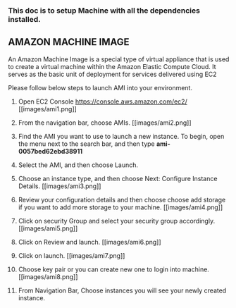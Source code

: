 ### This doc is to setup Machine with all the dependencies installed. 
## AMAZON MACHINE IMAGE
An Amazon Machine Image is a special type of virtual appliance that is used to create a virtual machine within the Amazon Elastic Compute Cloud. It serves as the basic unit of deployment for services delivered using EC2

Please follow below steps to launch AMI into your environment.

1. Open EC2 Console https://console.aws.amazon.com/ec2/
    [[images/ami1.png]]

2. From the navigation bar, choose AMIs.
    [[images/ami2.png]]

3. Find the AMI you want to use to launch a new instance. To begin, open the menu next to the search bar, and then type **ami-0057bed62ebd38911** 

4. Select the AMI, and then choose Launch.

5. Choose an instance type, and then choose Next: Configure Instance Details.
    [[images/ami3.png]]

6. Review your configuration details and then choose choose add storage if you want to add more storage to your machine.
    [[images/ami4.png]]

7. Click on security Group and select your security group accordingly.
    [[images/ami5.png]]

8. Click on Review and launch. 
    [[images/ami6.png]]

9. Click on launch.
    [[images/ami7.png]]

10. Choose key pair or you can create new one to login into machine.
    [[images/ami8.png]]

11. From Navigation Bar, Choose instances you will see your newly created instance. 